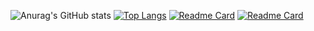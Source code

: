![Anurag's GitHub stats](https://github-readme-stats.vercel.app/api?username=DeKabilan&show_icons=true)
[![Top Langs](https://github-readme-stats.vercel.app/api/top-langs/?username=DeKabilan&layout=compact)](https://github.com/DeKabilan/github-readme-stats)
[![Readme Card](https://github-readme-stats.vercel.app/api/pin/?username=DeKabilan&repo=github-readme-stats)](https://github.com/DeKabilan/Price_Scrapper.git)
[![Readme Card](https://github-readme-stats.vercel.app/api/pin/?username=DeKabilan&repo=github-readme-stats)](https://github.com/DeKabilan/Youtube_Downloader.git)
